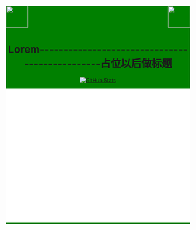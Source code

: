 <!--
**earrmouth/earrmouth** is a ✨ _special_ ✨ repository because its `README.md` (this file) appears on your GitHub profile.

Here are some ideas to get you started:

- 🔭 I’m currently working on ...
- 🌱 I’m currently learning ...
- 👯 I’m looking to collaborate on ...
- 🤔 I’m looking for help with ...
- 💬 Ask me about ...
- 📫 How to reach me: ...
- 😄 Pronouns: ...
- ⚡ Fun fact: ...
-->

<div style="background: green ">
<!-- top left -->
<div>
    <img src="https://emojis.slackmojis.com/emojis/images/1563480763/5999/meow_party.gif" width="60" height="60"/> 
    <img src="https://emojis.slackmojis.com/emojis/images/1563480763/5999/meow_party.gif" width="60" height="60" align="right"/> 
</div>

<p>
  <h1 align="center">
    <b>Lorem-----------------------------------------------占位以后做标题</b>
  </h1>
</p>

<p align="center">
  <a href="https://github.com/earrmouth">
    <img alt="GitHub Stats" src="https://github-readme-stats.vercel.app/api?username=earrmouth&show_icons=true&theme=radical" />
    </a>
</p>

<p align="center">
  <a href="https://github.com/earrmouth">
    <img alt="GitHub Status" src="https://github.com/earrmouth/earrmouth/blob/master/github-metrics.svg" />
    </a>
</p>
